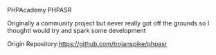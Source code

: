 PHPAcademy PHPASR

Originally a community project but never really got off the grounds so I thoughtI would try and spark some development



Origin Repository:https://github.com/trojanspike/phpasr

